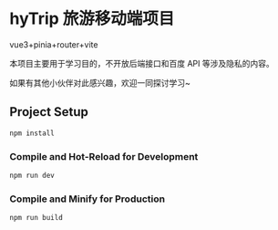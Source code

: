 # hyTrip 旅游移动端项目

vue3+pinia+router+vite

本项目主要用于学习目的，不开放后端接口和百度 API 等涉及隐私的内容。

如果有其他小伙伴对此感兴趣，欢迎一同探讨学习~

## Project Setup

```sh
npm install
```

### Compile and Hot-Reload for Development

```sh
npm run dev
``` 

### Compile and Minify for Production

```sh
npm run build
```
